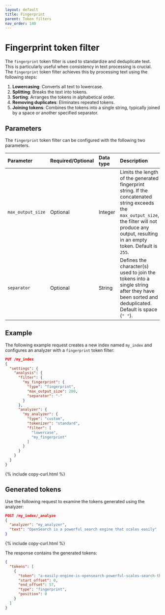 ```yaml
---
layout: default
title: Fingerprint
parent: Token filters
nav_order: 140
---
```


# Fingerprint token filter

The `fingerprint` token filter is used to standardize and deduplicate text. This is particularly useful when consistency in text processing is crucial. The `fingerprint` token filter achieves this by processing text using the following steps:

1. **Lowercasing**: Converts all text to lowercase.
2. **Splitting**: Breaks the text into tokens.
3. **Sorting**: Arranges the tokens in alphabetical order.
4. **Removing duplicates**: Eliminates repeated tokens.
5. **Joining tokens**: Combines the tokens into a single string, typically joined by a space or another specified separator.

## Parameters

The `fingerprint` token filter can be configured with the following two parameters.

Parameter | Required/Optional | Data type | Description
:--- | :--- | :--- | :--- 
`max_output_size` | Optional | Integer | Limits the length of the generated fingerprint string. If the concatenated string exceeds the `max_output_size`, the filter will not produce any output, resulting in an empty token. Default is `255`.
`separator` | Optional | String | Defines the character(s) used to join the tokens into a single string after they have been sorted and deduplicated. Default is space (`" "`).

## Example

The following example request creates a new index named `my_index` and configures an analyzer with a `fingerprint` token filter:

```json
PUT /my_index
{
  "settings": {
    "analysis": {
      "filter": {
        "my_fingerprint": {
          "type": "fingerprint",
          "max_output_size": 200,
          "separator": "-"
        }
      },
      "analyzer": {
        "my_analyzer": {
          "type": "custom",
          "tokenizer": "standard",
          "filter": [
            "lowercase",
            "my_fingerprint"
          ]
        }
      }
    }
  }
}
```
{% include copy-curl.html %}

## Generated tokens

Use the following request to examine the tokens generated using the analyzer:

```json
POST /my_index/_analyze
{
  "analyzer": "my_analyzer",
  "text": "OpenSearch is a powerful search engine that scales easily"
}
```
{% include copy-curl.html %}

The response contains the generated tokens:

```json
{
  "tokens": [
    {
      "token": "a-easily-engine-is-opensearch-powerful-scales-search-that",
      "start_offset": 0,
      "end_offset": 57,
      "type": "fingerprint",
      "position": 0
    }
  ]
}
```
